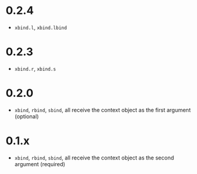 # 0.2.4

* `xbind.l`, `xbind.lbind`

# 0.2.3

* `xbind.r`, `xbind.s`

# 0.2.0

* `xbind`, `rbind`, `sbind`, all receive the context object as the first argument (optional)

# 0.1.x

* `xbind`, `rbind`, `sbind`, all receive the context object as the second argument (required)

